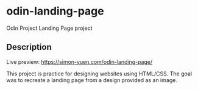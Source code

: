 # odin-landing-page

Odin Project Landing Page project

## Description

Live preview: https://simon-yuen.com/odin-landing-page/

This project is practice for designing websites using HTML/CSS. The goal was to recreate a landing page from a design provided as an image.
